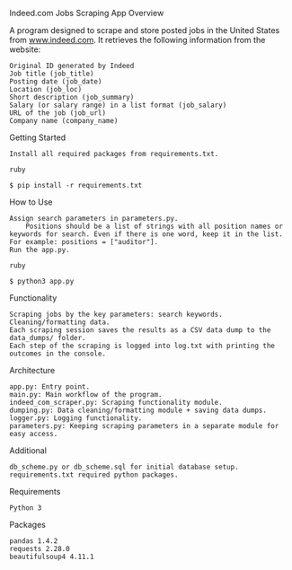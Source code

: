 Indeed.com Jobs Scraping App
Overview

A program designed to scrape and store posted jobs in the United States from www.indeed.com. It retrieves the following information from the website:

    Original ID generated by Indeed
    Job title (job_title)
    Posting date (job_date)
    Location (job_loc)
    Short description (job_summary)
    Salary (or salary range) in a list format (job_salary)
    URL of the job (job_url)
    Company name (company_name)

Getting Started

    Install all required packages from requirements.txt.

    ruby

    $ pip install -r requirements.txt

How to Use

    Assign search parameters in parameters.py.
        Positions should be a list of strings with all position names or keywords for search. Even if there is one word, keep it in the list. For example: positions = ["auditor"].
    Run the app.py.

    ruby

    $ python3 app.py

Functionality

    Scraping jobs by the key parameters: search keywords.
    Cleaning/formatting data.
    Each scraping session saves the results as a CSV data dump to the data_dumps/ folder.
    Each step of the scraping is logged into log.txt with printing the outcomes in the console.

Architecture

    app.py: Entry point.
    main.py: Main workflow of the program.
    indeed_com_scraper.py: Scraping functionality module.
    dumping.py: Data cleaning/formatting module + saving data dumps.
    logger.py: Logging functionality.
    parameters.py: Keeping scraping parameters in a separate module for easy access.

Additional

    db_scheme.py or db_scheme.sql for initial database setup.
    requirements.txt required python packages.

Requirements

    Python 3

Packages

    pandas 1.4.2
    requests 2.28.0
    beautifulsoup4 4.11.1
